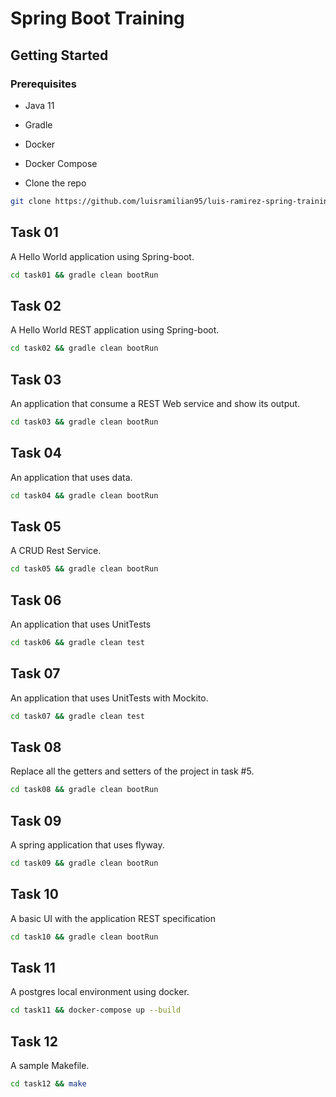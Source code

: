 # Spring Boot Training

## Getting Started

### Prerequisites

- Java 11
- Gradle
- Docker
- Docker Compose

- Clone the repo

```sh
git clone https://github.com/luisramilian95/luis-ramirez-spring-training
```

## Task 01

A Hello World application using Spring-boot.

```sh
cd task01 && gradle clean bootRun
```

## Task 02

A Hello World REST application using Spring-boot.

```sh
cd task02 && gradle clean bootRun
```

## Task 03

An application that consume a REST Web service and show its output.

```sh
cd task03 && gradle clean bootRun
```

## Task 04

An application that uses data.

```sh
cd task04 && gradle clean bootRun
```

## Task 05

A CRUD Rest Service.

```sh
cd task05 && gradle clean bootRun
```

## Task 06

An application that uses UnitTests

```sh
cd task06 && gradle clean test
```

## Task 07

An application that uses UnitTests with Mockito.

```sh
cd task07 && gradle clean test
```

## Task 08

Replace all the getters and setters of the project in task #5.

```sh
cd task08 && gradle clean bootRun
```

## Task 09

A spring application that uses flyway.

```sh
cd task09 && gradle clean bootRun
```

## Task 10

A basic UI with the application REST specification

```sh
cd task10 && gradle clean bootRun
```

## Task 11

A postgres local environment using docker.

```sh
cd task11 && docker-compose up --build
```

## Task 12

A sample Makefile.

```sh
cd task12 && make
```
